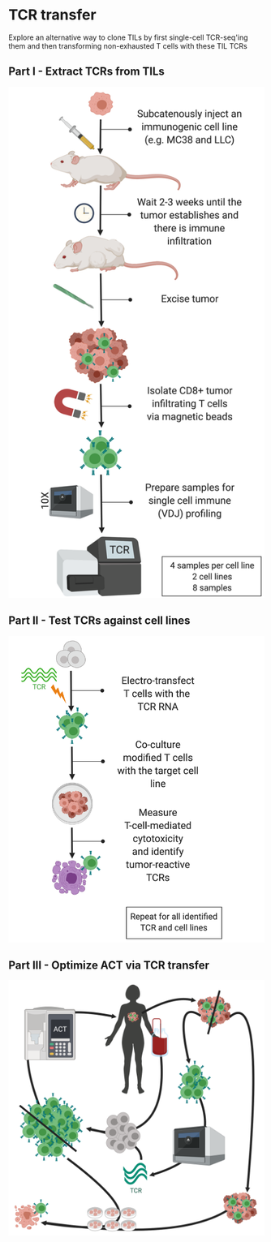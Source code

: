 # TCR transfer
Explore an alternative way to clone TILs by first single-cell TCR-seq'ing them and then transforming non-exhausted T cells with these TIL TCRs

## Part I - Extract TCRs from TILs
![TCR transfer part I](./eyecandy/TCR%20transfer%20-%20Part%20I.png)


## Part II - Test TCRs against cell lines
![TCR transfer part II](./eyecandy/TCR%20transfer%20-%20Part%20II.png)

## Part III - Optimize ACT via TCR transfer
![TCR transfer part II](./eyecandy/TCR%20transfer%20-%20Part%20III.png)
